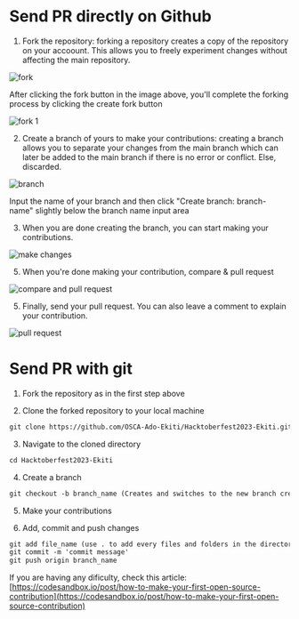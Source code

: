# Send PR directly on Github

1. Fork the repository: forking a repository creates a copy of the repository on your accoount. This allows you to freely experiment changes without affecting the main repository.

![fork](https://github.com/praistarr/Hacktoberfest2023-Ekiti-DSN/assets/53593233/9f09425a-f873-4263-a0e5-160884d63d7a)

After clicking the fork button in the image above, you'll complete the forking process by clicking the create fork button

![fork 1](https://github.com/praistarr/Hacktoberfest2023-Ekiti-DSN/assets/53593233/ef0c9fc4-b355-42a0-bc94-bb2759569389)


2. Create a branch of yours to make your contributions: creating a branch allows you to separate your changes from the main branch which can later be added to the main branch if there is no error or conflict. Else, discarded.

![branch](https://github.com/praistarr/Hacktoberfest2023-Ekiti-DSN/assets/53593233/860de698-806d-4862-9c90-b53997b3f177)


Input the name of your branch and then click "Create branch: branch-name" slightly below the branch name input area

3. When you are done creating the branch, you can start making your contributions.

![make changes](https://github.com/praistarr/Hacktoberfest2023-Ekiti-DSN/assets/53593233/71d3b8ff-159f-4c49-8870-0e640d1e5421)


5. When you're done making your contribution, compare & pull request

![compare and pull request](https://github.com/praistarr/Hacktoberfest2023-Ekiti-DSN/assets/53593233/fbd14fc7-e64d-44db-afd5-2f94423a6044)


5. Finally, send your pull request.
   You can also leave a comment to explain your contribution.

![pull request](https://github.com/praistarr/Hacktoberfest2023-Ekiti-DSN/assets/53593233/b8adc0c5-4e50-44b5-a799-1506eeed9c93)


# Send PR with git

1. Fork the repository as in the first step above

2. Clone the forked repository to your local machine

```markdown
git clone https://github.com/OSCA-Ado-Ekiti/Hacktoberfest2023-Ekiti.git
```

3. Navigate to the cloned directory

```markdown
cd Hacktoberfest2023-Ekiti
```

4. Create a branch

```markdown
git checkout -b branch_name (Creates and switches to the new branch created)
```

5. Make your contributions

6. Add, commit and push changes

```markdown
git add file_name (use . to add every files and folders in the directory)
git commit -m 'commit message'
git push origin branch_name
```

If you are having any dificulty, check this article: [https://codesandbox.io/post/how-to-make-your-first-open-source-contribution](https://codesandbox.io/post/how-to-make-your-first-open-source-contribution)
